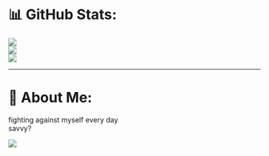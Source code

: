 # 📊 GitHub Stats:
![](https://github-readme-stats.vercel.app/api?username=kashapovd&theme=radical&hide_border=false&include_all_commits=true&count_private=true)<br/>
![](https://github-readme-streak-stats.herokuapp.com/?user=kashapovd&theme=radical&hide_border=false)<br/>
![](https://github-readme-stats.vercel.app/api/top-langs/?username=kashapovd&theme=radical&hide_border=false&include_all_commits=true&count_private=true&layout=compact)

---
# 💫 About Me:
fighting against myself every day<br>savvy?

[![](https://visitcount.itsvg.in/api?id=kashapovd&icon=0&color=0)](https://visitcount.itsvg.in)
